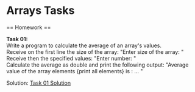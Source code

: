 # Arrays Tasks

== Homework ==

**Task 01:**<br> 
Write a program to calculate the average of an array's values.<br>
Receive on the first line the size of the array: "Enter size of the array: " <br>
Receive then the specified values: "Enter number: " <br>
Calculate the average as double and print the following output: "Average value of the array elements {print all elements} is : ... " <br>

Solution: [Task 01 Solution](..blob/main/Lesson06-Arrays/src/homework/Task01.java)


